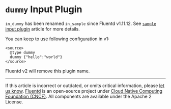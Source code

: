 # `dummy` Input Plugin

`in_dummy` has been renamed `in_sample` since Fluentd v1.11.12.
See [`sample` input plugin](/plugins/input/sample.md) article for more details.

You can keep to use following configuration in v1:

```text
<source>
  @type dummy
  dummy {"hello":"world"}
</source>
```

Fluentd v2 will remove this plugin name.


------------------------------------------------------------------------

If this article is incorrect or outdated, or omits critical information, please
[let us know](https://github.com/fluent/fluentd-docs-gitbook/issues?state=open).
[Fluentd](http://www.fluentd.org/) is an open-source project under [Cloud Native
Computing Foundation (CNCF)](https://cncf.io/). All components are available
under the Apache 2 License.
